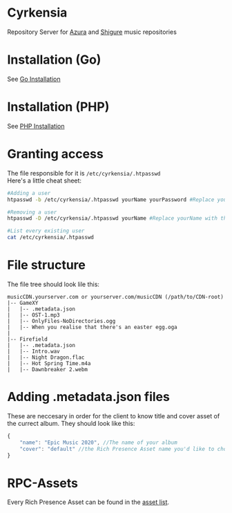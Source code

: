 # Cyrkensia
Repository Server for [Azura](https://github.com/Stridsvagn69420/Azura) and [Shigure](https://github.com/Stridsvagn69420/Shigure) music repositories

# Installation (Go)
See [Go Installation](go/README.md)

# Installation (PHP)
See [PHP Installation](php/README.md)

# Granting access
The file responsible for it is `/etc/cyrkensia/.htpasswd`  
Here's a little cheat sheet:  
```sh
#Adding a user
htpasswd -b /etc/cyrkensia/.htpasswd yourName yourPassword #Replace yourName and yourPassword with the preferec username and password

#Removing a user
htpasswd -D /etc/cyrkensia/.htpasswd yourName #Replace yourName with the username of the account that's supposed to be deleted

#List every existing user
cat /etc/cyrkensia/.htpasswd
```

# File structure
The file tree should look lile this:
```
musicCDN.yourserver.com or yourserver.com/musicCDN (/path/to/CDN-root)
|-- GameXY
|   |-- .metadata.json
|   |-- OST-1.mp3
|   |-- OnlyFiles-NoDirectories.ogg
|   |-- When you realise that there's an easter egg.oga
|
|-- Firefield
|   |-- .metadata.json
|   |-- Intro.wav
|   |-- Night Dragon.flac
|   |-- Hot Spring Time.m4a
|   |-- Dawnbreaker 2.webm
```

# Adding .metadata.json files
These are neccesary in order for the client to know title and cover asset of the currect album. They should look like this:
```js
{
    "name": "Epic Music 2020", //The name of your album
    "cover": "default" //the Rich Presence Asset name you'd like to choose for the currect album, for more look at #RPC-Assets
}
```

# RPC-Assets
Every Rich Presence Asset can be found in the [asset list](RPC-Assets.md).